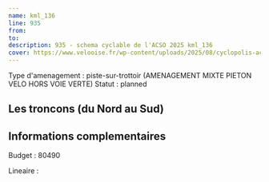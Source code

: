 ```yaml
---
name: kml_136 
line: 935
from: 
to:  
description: 935 - schema cyclable de l'ACSO 2025 kml_136 
cover: https://www.velooise.fr/wp-content/uploads/2025/08/cyclopolis-acso-935.jpg
---
```

Type d'amenagement : piste-sur-trottoir (AMENAGEMENT MIXTE PIETON VELO HORS VOIE VERTE)
Statut : planned
## Les troncons (du Nord au Sud)

## Informations complementaires

Budget  : 80490 

Lineaire :

